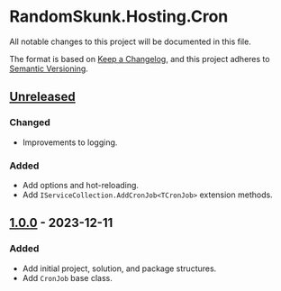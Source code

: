 # RandomSkunk.Hosting.Cron

All notable changes to this project will be documented in this file.

The format is based on [Keep a Changelog],
and this project adheres to [Semantic Versioning].

## [Unreleased]

### Changed

- Improvements to logging.

### Added

- Add options and hot-reloading.
- Add `IServiceCollection.AddCronJob<TCronJob>` extension methods.

## [1.0.0] - 2023-12-11

### Added

- Add initial project, solution, and package structures.
- Add `CronJob` base class.

[Keep a Changelog]: https://keepachangelog.com/
[Semantic Versioning]: https://semver.org/

[Unreleased]: https://github.com/bfriesen/RandomSkunk.Hosting.Cron/compare/v1.0.0...HEAD
[1.0.0]: https://github.com/bfriesen/RandomSkunk.Hosting.Cron/compare/v0.0.0...v1.0.0

